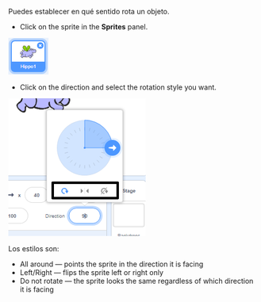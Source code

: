 Puedes establecer en qué sentido rota un objeto.

- Click on the sprite in the **Sprites** panel.

![sprite highlighted](images/click-sprite.png)

- Click on the direction and select the rotation style you want.

![Estilo de rotación diferente](images/rotation-style.png)

Los estilos son:

- All around — points the sprite in the direction it is facing
- Left/Right — flips the sprite left or right only
- Do not rotate — the sprite looks the same regardless of which direction it is facing